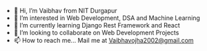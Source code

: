 - 👋 Hi, I’m Vaibhav from NIT Durgapur
- 👀 I’m interested in Web Development, DSA and Machine Learning
- 🌱 I’m currently learning Django Rest Framework and React
- 💞️ I’m looking to collaborate on Web Development Projects
- 📫 How to reach me... Mail me at Vaibhavojha2002@gmail.com

<!---
CodewithVaibh/CodewithVaibh is a ✨ special ✨ repository because its `README.md` (this file) appears on your GitHub profile.
You can click the Preview link to take a look at your changes.
--->
